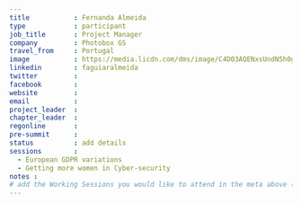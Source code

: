 ```yaml
---
title           : Fernanda Almeida
type            : participant
job_title       : Project Manager
company         : Photobox GS
travel_from     : Portugal
image           : https://media.licdn.com/dms/image/C4D03AQENxsUndN5h0g/profile-displayphoto-shrink_800_800/0?e=1528664400&v=beta&t=mbEsUNg9FXg8NCGxXnrs7HJIUL6_V8iBGIh9fBC8r0E
linkedin        : faguiaralmeida
twitter         :
facebook        :
website         :
email           :
project_leader  :
chapter_leader  :
regonline       :
pre-summit      :
status          : add details
sessions        :
  - European GDPR variations
  - Getting more women in Cyber-security
notes :
# add the Working Sessions you would like to attend in the meta above (use the session's title) e.g. sessions (one per line): -Security Playbooks Diagrams -Hackathon Daily Sessions
---
```


<!-- put more details about participant here -->
